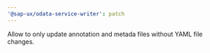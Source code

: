 ```yaml
---
'@sap-ux/odata-service-writer': patch
---
```


Allow to only update annotation and metada files without YAML file changes.
